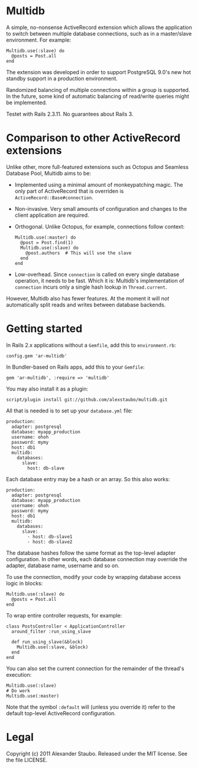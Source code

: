 Multidb
=======

A simple, no-nonsense ActiveRecord extension which allows the application to switch
between multiple database connections, such as in a master/slave environment. For example:

    Multidb.use(:slave) do
      @posts = Post.all
    end
    
The extension was developed in order to support PostgreSQL 9.0's new hot standby
support in a production environment.

Randomized balancing of multiple connections within a group is supported. In the
future, some kind of automatic balancing of read/write queries might be implemented.

Testet with Rails 2.3.11. No guarantees about Rails 3.


Comparison to other ActiveRecord extensions
===========================================

Unlike other, more full-featured extensions such as Octopus and Seamless Database Pool,
Multidb aims to be:

* Implemented using a minimal amount of
monkeypatching magic. The only part of ActiveRecord that is overriden is
`ActiveRecord::Base#connection`.

* Non-invasive. Very small amounts of configuration and changes to the client 
application are required.

* Orthogonal. Unlike Octopus, for example, connections follow context:

      Multidb.use(:master) do
        @post = Post.find(1)
        Multidb.use(:slave) do
          @post.authors  # This will use the slave
        end
      end

* Low-overhead. Since `connection` is called on every single
database operation, it needs to be fast. Which it is: Multidb's implementation of
`connection` incurs only a single hash lookup in `Thread.current`.

However, Multidb also has fewer features. At the moment it will _not_ automatically 
split reads and writes between database backends.


Getting started
===============

In Rails 2.x applications without a `Gemfile`, add this to `environment.rb`:

    config.gem 'ar-multidb'
    
In Bundler-based on Rails apps, add this to your `Gemfile`:

    gem 'ar-multidb', :require => 'multidb'

You may also install it as a plugin:

    script/plugin install git://github.com/alexstaubo/multidb.git

All that is needed is to set up your `database.yml` file:

    production:
      adapter: postgresql
      database: myapp_production
      username: ohoh
      password: mymy
      host: db1
      multidb:
        databases:
          slave:
            host: db-slave

Each database entry may be a hash or an array. So this also works:

    production:
      adapter: postgresql
      database: myapp_production
      username: ohoh
      password: mymy
      host: db1
      multidb:
        databases:
          slave:
            - host: db-slave1
            - host: db-slave2
            
The database hashes follow the same format as the top-level adapter configuration. In
other words, each database connection may override the adapter, database name, username
and so on.

To use the connection, modify your code by wrapping database access logic in blocks:

    Multidb.use(:slave) do
      @posts = Post.all
    end
    
To wrap entire controller requests, for example:

    class PostsController < ApplicationController
      around_filter :run_using_slave
    
      def run_using_slave(&block)
        Multidb.use(:slave, &block)
      end
    end
    
You can also set the current connection for the remainder of the thread's execution:

    Multidb.use(:slave)
    # Do work
    Multidb.use(:master)

Note that the symbol `:default` will (unless you override it) refer to the default
top-level ActiveRecord configuration.


Legal
=====

Copyright (c) 2011 Alexander Staubo. Released under the MIT license. See the file LICENSE.

